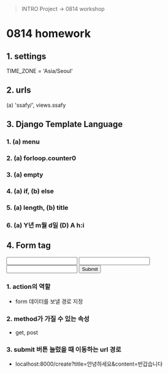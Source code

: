 > INTRO Project -> 0814 workshop

# 0814 homework

## 1. settings
TIME_ZONE = 'Asia/Seoul'

## 2. urls
(a) 'ssafy/', views.ssafy

## 3. Django Template Language
### 1. (a) menu
### 2. (a) forloop.counter0
### 3. (a) empty
### 4. (a) if, (b) else
### 5. (a) length, (b) title
### 6. (a) Y년 m월 d일 (D) A h:i

## 4. Form tag
<form action="/create/" method="">
  <input type="text" name="title">
  <input type="text" name="content">
  <input type="text" class="my-site">
  <input type="submit">
</form>

### 1. action의 역할
- form 데이터를 보낼 경로 지정

### 2. method가 가질 수 있는 속성
- get, post

### 3. submit 버튼 눌렀을 때 이동하는 url 경로
- localhost:8000/create?title=안녕하세요&content=반갑습니다